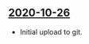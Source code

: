 ## [2020-10-26](https://github.com/faktaoklimatu/graphics/blob/5347e86579274242eacd1fc314b685dffd02ec00/Data%20visualization/Policies/Czechia/Czech%20adaptation%20strategy/cs-adaptacni-strategie-cr.ai)

- Initial upload to git.

